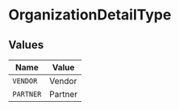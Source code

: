# OrganizationDetailType


## Values

| Name      | Value     |
| --------- | --------- |
| `VENDOR`  | Vendor    |
| `PARTNER` | Partner   |